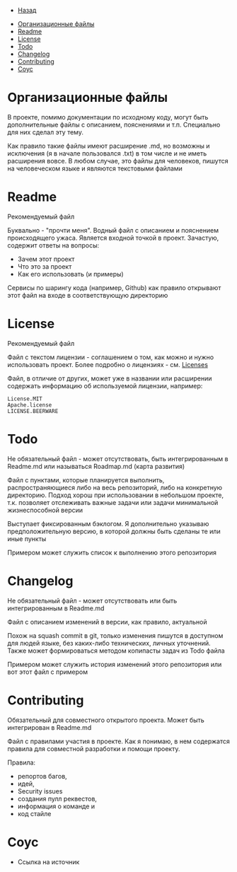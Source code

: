 * [Назад](./Readme.md)

- [Организационные файлы](#организационные-файлы)
- [Readme](#readme)
- [License](#license)
- [Todo](#todo)
- [Changelog](#changelog)
- [Contributing](#contributing)
- [Соус](#соус)

# Организационные файлы

В проекте, помимо документации по исходному коду, могут быть дополнительные файлы с описанием, пояснениями и т.п. Специально для них сделал эту тему.

Как правило такие файлы имеют расширение .md, но возможны и исключения (я в начале пользовался .txt) в том числе и не иметь расширения вовсе. В любом случае, это файлы для человеков, пишутся на человеческом языке и являются текстовыми файлами

# Readme

Рекомендуемый файл

Буквально - "прочти меня". Водный файл с описанием и пояснением происходящего ужаса. Является входной точкой в проект. Зачастую, содержит ответы на вопросы:

* Зачем этот проект
* Что это за проект
* Как его использовать (и примеры)

Сервисы по шарингу кода (например, Github) как правило открывают этот файл на входе в соответствующую директорию

# License

Рекомендуемый файл

Файл с текстом лицензии - соглашением о том, как можно и нужно использовать проект. Более подробно о лицензиях - см. [Licenses](../../Licenses/Readme.md)

Файл, в отличие от других, может уже в названии или расширении содержать информацию об используемой лицензии, например:

```
License.MIT
Apache.license
LICENSE.BEERWARE
```

# Todo

Не обязательный файл - может отсутствовать, быть интегрированным в Readme.md или называться Roadmap.md (карта развития)

Файл с пунктами, которые планируется выполнить, распространяющиеся либо на весь репозиторий, либо на конкретную директорию. Подход хорош при использовании в небольшом проекте, т.к. позволяет отслеживать важные задачи или задачи минимальной жизнеспособной версии

Выступает фиксированным бэклогом. Я дополнительно указываю предположительную версию, в которой должны быть сделаны те или иные пункты

Примером может служить список к выполнению этого репозитория 

# Changelog

Не обязательный файл - может отсутствовать или быть интегрированным в Readme.md

Файл с описанием изменений в версии, как правило, актуальной

Похож на squash commit в git, только изменения пишутся в доступном для людей языке, без каких-либо технических, личных уточнений. Также может формироваться методом копипасты задач из Todo файла

Примером может служить история изменений этого репозитория или вот этот файл с примером

# Contributing

Обязательный для совместного открытого проекта. Может быть интегрирован в Readme.md

Файл с правилами участия в проекте. Как я понимаю, в нем содержатся правила для совместной разработки и помощи проекту.

Правила: 
* репортов багов, 
* идей, 
* Security issues 
* создания пулл реквестов, 
* информация о команде и 
* код стайле

# Соус

* Ссылка на источник

